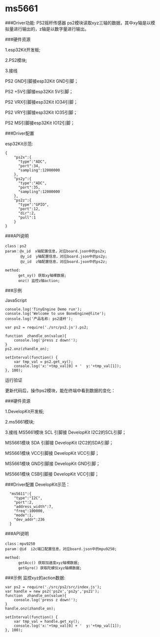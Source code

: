 # ms5661

###Driver功能: PS2摇杆传感器
ps2模块读取xyz三轴的数据，其中xy轴是以模拟量进行输出的，z轴是以数字量进行输出。


###硬件资源

1.esp32Kit开发板; 

2.PS2模块;

3.接线

PS2 GND引脚接esp32Kit GND引脚；

PS2 +5V引脚接esp32Kit 5V引脚；

PS2 VRX引脚接esp32Kit IO34引脚；

PS2 VRY引脚接esp32Kit IO35引脚；

PS2 MS引脚接esp32Kit IO12引脚；



###Driver配置

esp32Kit示范:

```
{
    "ps2x":{
      "type":"ADC",
      "port":34,
      "sampling":12000000
    },
    "ps2y":{
      "type":"ADC",
      "port":35,
      "sampling":12000000
    },
    "ps2z":{
      "type":"GPIO",
      "port":12,
      "dir":2,
      "pull":1
    } 
}

```


###API说明
```
class：ps2
param：@x_id  x轴配置信息，对应board.json中的ps2x;
       @y_id  y轴配置信息，对应board.json中的ps2y;
       @z_id  z轴配置信息，对应board.json中的ps2z;

method:
      get_xy() 获取xy轴裸数据;
      onz() 监控z轴action;
```


###示例

JavaScript

```
console.log('TinyEngine Demo run');
console.log('Welcome to use BoneEngine@lite');
console.log('产品名称: ps2遥杆');

var ps2 = require('./src/ps2.js').ps2;

function  zhandle_on(value){
    console.log('press z down!');
}
ps2.onz(zhandle_on);

setInterval(function() {
    var tmp_val = ps2.get_xy();
    console.log('x:'+tmp_val[0] + '  y:'+tmp_val[1]);
}, 100);

```

运行验证

更新代码后，操作ps2模块，能在终端中看到数据的变化：

###硬件资源

1.DevelopKit开发板;

2.ms5661模块;

3.接线
MS5661模块 SCL 引脚接 DevelopKit I2C2的SCL引脚；

MS5661模块 SDA 引脚接 DevelopKit I2C2的SDA引脚；

MS5661模块 VCC引脚接 DevelopKit VCC引脚；

MS5661模块 GND引脚接 DevelopKit GND引脚；

MS5661模块 CSB引脚接 DevelopKit VCC引脚；
 
###Driver配置
DevelopKit示范：

```
  "ms5611":{
    "type":"I2C",
    "port":2,
    "address_width":7,
    "freq":100000,
    "mode":1,
    "dev_addr":236
  }
```


###API说明
```
class：mpu9250
param：@id  i2c端口配置信息，对应board.json中的mpu9250;

method:
      getAcc() 获取加速度xyz轴裸数据;
      getGyro() 获取陀螺仪xyz轴裸数据;
```


###示例
监控xyz的action数据:

```
var ps2 = require('./src/ps2/src/index.js');
var handle = new ps2('ps2x','ps2y','ps2z');
function  zhandle_on(value){
    console.log('press z down!');
}
handle.onz(zhandle_on);

setInterval(function() {
    var tmp_val = handle.get_xy();
    console.log('x:'+tmp_val[0] + '  y:'+tmp_val[1]);
}, 100);
```









